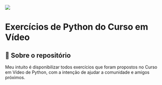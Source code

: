 ![](https://www.cursoemvideo.com/wp-content/uploads/2019/08/cursoemvideo-logo.png)
# Exercícios de Python do Curso em Vídeo

## 📁 Sobre o repositório
Meu intuito é disponibilizar todos exercícios que foram propostos no Curso em Vídeo de Python, com a intenção de ajudar a comunidade e amigos próximos.
